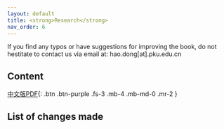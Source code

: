 ```yaml
---
layout: default
title: <strong>Research</strong>
nav_order: 6
---
```


If you find any typos or have suggestions for improving the book, do not hestitate to contact us via email at: hao.dong[at].pku.edu.cn

## Content
[中文版PDF](/assets/pdfs/research.pdf){: .btn .btn-purple  .fs-3 .mb-4 .mb-md-0 .mr-2 }

## List of changes made

